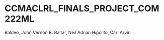 # CCMACLRL_FINALS_PROJECT_COM222ML

Baldeo, John Vernon B.
Baltar, Neil Adrian
Hipolito, Carl Arvin
